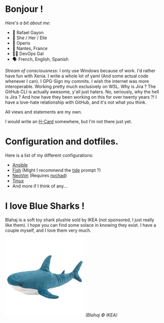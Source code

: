 # Bonjour !
*Here's a bit about me:*
- 👋 Rafael Gayon
- 👩 She / Her / Elle
- 🏢 Operis
- 📍 Nantes, France
- 👩‍💻 DevOps Gal
- 🗣️ French, English, Spanish

*Stream of consciousness:* I only use Windows because of work. I'd rather have fun with Xenia. I write a whole lot of yaml (And some actual code whenever I can). I GPG-Sign my commits. I wish the internet was more interoperable. Working pretty much exclusively on WSL. Why is Jira ? The GitHub CLI is actually awesome, y'all just haters. No, seriously, why the hell is Jira ? And how have they been working on this for over twenty years ?! I have a love-hate relationship with GitHub, and it's not what you think.

All views and statements are my own.

I would write an [H-Card](https://microformats.org/wiki/h-card) somewhere, but I'm not there just yet.

# Configuration and dotfiles.
Here is a list of my different configurations:
- [Ansible](https://github.com/rgayon-operis/ansible-config)
- [Fish](https://github.com/rgayon-operis/fish-config) (Might I recommend the [tide](https://github.com/IlanCosman/tide) prompt ?)
- [NeoVim](https://github.com/rgayon-operis/nvim-config) (Requires [nvchad](https://nvchad.com/))
- [Tmux](https://github.com/rgayon-operis/tmux-config)
- And more if I think of any...

# I love Blue Sharks !
Blahaj is a soft toy shark plushie sold by IKEA (not sponsored, I just really like them). I hope you can find some solace in knowing they exist. I have a couple myself, and I love them very much.

![Shark!](https://github.com/rgayon-operis/rgayon-operis/blob/main/blahaj.png?raw=true)
*(Blahaj © IKEA)*
